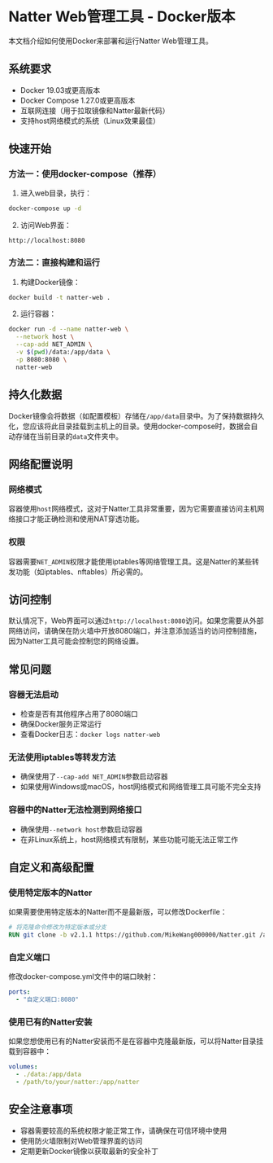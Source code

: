 # Natter Web管理工具 - Docker版本

本文档介绍如何使用Docker来部署和运行Natter Web管理工具。

## 系统要求

- Docker 19.03或更高版本
- Docker Compose 1.27.0或更高版本
- 互联网连接（用于拉取镜像和Natter最新代码）
- 支持host网络模式的系统（Linux效果最佳）

## 快速开始

### 方法一：使用docker-compose（推荐）

1. 进入web目录，执行：

```bash
docker-compose up -d
```

2. 访问Web界面：

```
http://localhost:8080
```

### 方法二：直接构建和运行

1. 构建Docker镜像：

```bash
docker build -t natter-web .
```

2. 运行容器：

```bash
docker run -d --name natter-web \
  --network host \
  --cap-add NET_ADMIN \
  -v $(pwd)/data:/app/data \
  -p 8080:8080 \
  natter-web
```

## 持久化数据

Docker镜像会将数据（如配置模板）存储在`/app/data`目录中。为了保持数据持久化，您应该将此目录挂载到主机上的目录。使用docker-compose时，数据会自动存储在当前目录的`data`文件夹中。

## 网络配置说明

### 网络模式

容器使用`host`网络模式，这对于Natter工具非常重要，因为它需要直接访问主机网络接口才能正确检测和使用NAT穿透功能。

### 权限

容器需要`NET_ADMIN`权限才能使用iptables等网络管理工具。这是Natter的某些转发功能（如iptables、nftables）所必需的。

## 访问控制

默认情况下，Web界面可以通过`http://localhost:8080`访问。如果您需要从外部网络访问，请确保在防火墙中开放8080端口，并注意添加适当的访问控制措施，因为Natter工具可能会控制您的网络设置。

## 常见问题

### 容器无法启动

- 检查是否有其他程序占用了8080端口
- 确保Docker服务正常运行
- 查看Docker日志：`docker logs natter-web`

### 无法使用iptables等转发方法

- 确保使用了`--cap-add NET_ADMIN`参数启动容器
- 如果使用Windows或macOS，host网络模式和网络管理工具可能不完全支持

### 容器中的Natter无法检测到网络接口

- 确保使用`--network host`参数启动容器
- 在非Linux系统上，host网络模式有限制，某些功能可能无法正常工作

## 自定义和高级配置

### 使用特定版本的Natter

如果需要使用特定版本的Natter而不是最新版，可以修改Dockerfile：

```dockerfile
# 将克隆命令修改为特定版本或分支
RUN git clone -b v2.1.1 https://github.com/MikeWang000000/Natter.git /app/natter-repo
```

### 自定义端口

修改docker-compose.yml文件中的端口映射：

```yaml
ports:
  - "自定义端口:8080"
```

### 使用已有的Natter安装

如果您想使用已有的Natter安装而不是在容器中克隆最新版，可以将Natter目录挂载到容器中：

```yaml
volumes:
  - ./data:/app/data
  - /path/to/your/natter:/app/natter
```

## 安全注意事项

- 容器需要较高的系统权限才能正常工作，请确保在可信环境中使用
- 使用防火墙限制对Web管理界面的访问
- 定期更新Docker镜像以获取最新的安全补丁
